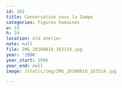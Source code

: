 ```yaml
---
id: 162
title: Conversation sous la Iampe
categories: Figures humaines
w: 33
h: 24
location: old atelier
note: null
file: IMG_20180818_163314.jpg
year: '1996'
year_start: 1996
year_end: null
image: /static/img/IMG_20180818_163314.jpg

---
```

